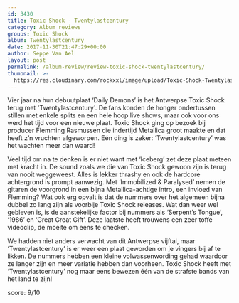 ```yaml
---
id: 3430
title: Toxic Shock - Twentylastcentury
category: Album reviews
groups: Toxic Shock
album: Twentylastcentury
date: 2017-11-30T21:47:29+00:00
author: Seppe Van Ael
layout: post
permalink: /album-review/review-toxic-shock-twentylastcentury/
thumbnail: >-
  https://res.cloudinary.com/rockxxl/image/upload/Toxic-Shock-Twentylastcentury.jpg
---
```

Vier jaar na hun debuutplaat ‘Daily Demons’ is het Antwerpse Toxic Shock terug met 'Twentylastcentury'. De fans konden de honger ondertussen stillen met enkele splits en een hele hoop live shows, maar ook voor ons werd het tijd voor een nieuwe plaat. Toxic Shock ging op bezoek bij producer Flemming Rasmussen die indertijd Metallica groot maakte en dat heeft z’n vruchten afgeworpen. Eén ding is zeker: ‘Twentylastcentury’ was het wachten meer dan waard!

Veel tijd om na te denken is er niet want met ‘Iceberg’ zet deze plaat meteen met kracht in. De sound zoals we die van Toxic Shock gewoon zijn is terug van nooit weggeweest. Alles is lekker thrashy en ook de hardcore achtergrond is prompt aanwezig. Met ‘Immobilized & Paralysed’ nemen de gitaren de voorgrond in een bijna Metallica-achtige intro, een invloed van Flemming? Wat ook erg opvalt is dat de nummers over het algemeen bijna dubbel zo lang zijn als voorbije Toxic Shock releases. Wat dan weer wel gebleven is, is de aanstekelijke factor bij nummers als ‘Serpent’s Tongue’, ‘1986’ en ‘Great Great Gift’. Deze laatste heeft trouwens een zeer toffe videoclip, de moeite om eens te checken.

We hadden niet anders verwacht van dit Antwerpse vijftal, maar ‘Twentylastcentury’ is er weer een plaat geworden om je vingers bij af te likken. De nummers hebben een kleine volwassenwording gehad waardoor ze langer zijn en meer variatie hebben dan voorheen. Toxic Shock heeft met ‘Twentylastcentury’ nog maar eens bewezen één van de strafste bands van het land te zijn!

score: 9/10


